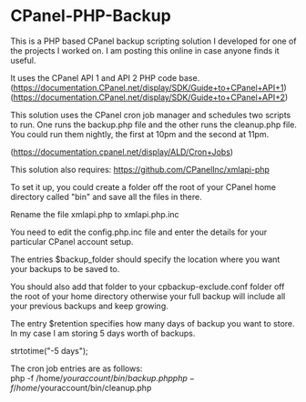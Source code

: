# CPanel-PHP-Backup  

This is a PHP based CPanel backup scripting solution I developed for one of the projects I worked on. I am posting this online in case anyone finds it useful.  

It uses the CPanel API 1 and API 2 PHP code base.  
(https://documentation.CPanel.net/display/SDK/Guide+to+CPanel+API+1)
(https://documentation.CPanel.net/display/SDK/Guide+to+CPanel+API+2)

This solution uses the CPanel cron job manager and schedules two scripts to run. One runs the backup.php file and the other runs the cleanup.php file. You could run them nightly, the first at 10pm and the second at 11pm.  

(https://documentation.cpanel.net/display/ALD/Cron+Jobs)

This solution also requires: https://github.com/CPanelInc/xmlapi-php  

To set it up, you could create a folder off the root of your CPanel home directory called "bin" and save all the files in there.  

Rename the file xmlapi.php to xmlapi.php.inc  

You need to edit the config.php.inc file and enter the details for your particular CPanel account setup.  

The entries $backup_folder should specify the location where you want your backups to be saved to.  

You should also add that folder to your cpbackup-exclude.conf folder off the root of your home directory otherwise your full backup will include all your previous backups and keep growing.  

The entry $retention specifies how many days of backup you want to store. In my case I am storing 5 days worth of backups.  

strtotime("-5 days");  

The cron job entries are as follows:  
php -f /home/$youraccount/bin/backup.php  
php -f /home/$youraccount/bin/cleanup.php  



